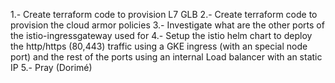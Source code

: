 1.- Create terraform code to provision L7 GLB
2.- Create terraform code to provision the cloud armor policies
3.- Investigate what are the other ports of the istio-ingressgateway used for 
4.- Setup the istio helm chart to deploy the http/https (80,443) traffic using a GKE ingress (with an special node port) and the rest of the ports using an internal Load balancer with an static IP
5.- Pray (Dorimé)